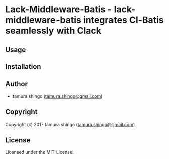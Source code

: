 # Lack-Middleware-Batis - lack-middleware-batis integrates Cl-Batis seamlessly with Clack

## Usage

## Installation

## Author

* tamura shingo (tamura.shingo@gmail.com)

## Copyright

Copyright (c) 2017 tamura shingo (tamura.shingo@gmail.com)

## License

Licensed under the MIT License.
